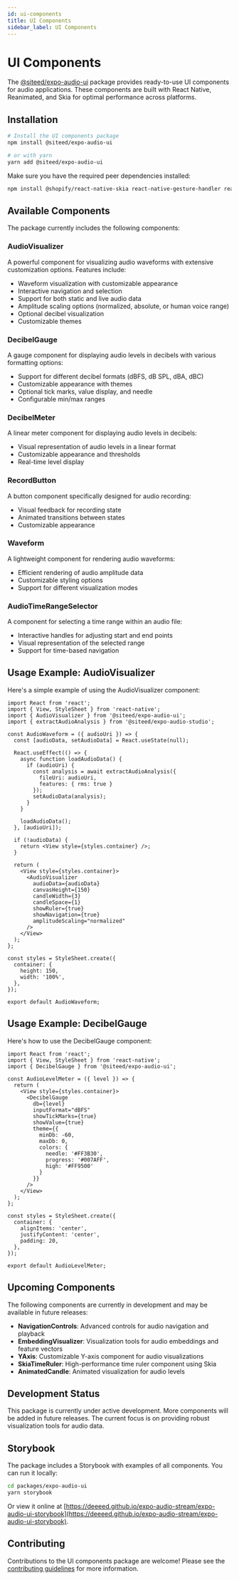 ```yaml
---
id: ui-components
title: UI Components
sidebar_label: UI Components
---
```


# UI Components

The [@siteed/expo-audio-ui](https://github.com/deeeed/expo-audio-stream/tree/main/packages/expo-audio-ui) package provides ready-to-use UI components for audio applications. These components are built with React Native, Reanimated, and Skia for optimal performance across platforms.

## Installation

```bash
# Install the UI components package
npm install @siteed/expo-audio-ui

# or with yarn
yarn add @siteed/expo-audio-ui
```

Make sure you have the required peer dependencies installed:

```bash
npm install @shopify/react-native-skia react-native-gesture-handler react-native-reanimated
```

## Available Components

The package currently includes the following components:

### AudioVisualizer

A powerful component for visualizing audio waveforms with extensive customization options. Features include:

- Waveform visualization with customizable appearance
- Interactive navigation and selection
- Support for both static and live audio data
- Amplitude scaling options (normalized, absolute, or human voice range)
- Optional decibel visualization
- Customizable themes

### DecibelGauge

A gauge component for displaying audio levels in decibels with various formatting options:

- Support for different decibel formats (dBFS, dB SPL, dBA, dBC)
- Customizable appearance with themes
- Optional tick marks, value display, and needle
- Configurable min/max ranges

### DecibelMeter

A linear meter component for displaying audio levels in decibels:

- Visual representation of audio levels in a linear format
- Customizable appearance and thresholds
- Real-time level display

### RecordButton

A button component specifically designed for audio recording:

- Visual feedback for recording state
- Animated transitions between states
- Customizable appearance

### Waveform

A lightweight component for rendering audio waveforms:

- Efficient rendering of audio amplitude data
- Customizable styling options
- Support for different visualization modes

### AudioTimeRangeSelector

A component for selecting a time range within an audio file:

- Interactive handles for adjusting start and end points
- Visual representation of the selected range
- Support for time-based navigation

## Usage Example: AudioVisualizer

Here's a simple example of using the AudioVisualizer component:

```tsx
import React from 'react';
import { View, StyleSheet } from 'react-native';
import { AudioVisualizer } from '@siteed/expo-audio-ui';
import { extractAudioAnalysis } from '@siteed/expo-audio-studio';

const AudioWaveform = ({ audioUri }) => {
  const [audioData, setAudioData] = React.useState(null);
  
  React.useEffect(() => {
    async function loadAudioData() {
      if (audioUri) {
        const analysis = await extractAudioAnalysis({
          fileUri: audioUri,
          features: { rms: true }
        });
        setAudioData(analysis);
      }
    }
    
    loadAudioData();
  }, [audioUri]);
  
  if (!audioData) {
    return <View style={styles.container} />;
  }
  
  return (
    <View style={styles.container}>
      <AudioVisualizer
        audioData={audioData}
        canvasHeight={150}
        candleWidth={3}
        candleSpace={1}
        showRuler={true}
        showNavigation={true}
        amplitudeScaling="normalized"
      />
    </View>
  );
};

const styles = StyleSheet.create({
  container: {
    height: 150,
    width: '100%',
  },
});

export default AudioWaveform;
```

## Usage Example: DecibelGauge

Here's how to use the DecibelGauge component:

```tsx
import React from 'react';
import { View, StyleSheet } from 'react-native';
import { DecibelGauge } from '@siteed/expo-audio-ui';

const AudioLevelMeter = ({ level }) => {
  return (
    <View style={styles.container}>
      <DecibelGauge
        db={level}
        inputFormat="dBFS"
        showTickMarks={true}
        showValue={true}
        theme={{
          minDb: -60,
          maxDb: 0,
          colors: {
            needle: '#FF3B30',
            progress: '#007AFF',
            high: '#FF9500'
          }
        }}
      />
    </View>
  );
};

const styles = StyleSheet.create({
  container: {
    alignItems: 'center',
    justifyContent: 'center',
    padding: 20,
  },
});

export default AudioLevelMeter;
```

## Upcoming Components

The following components are currently in development and may be available in future releases:

- **NavigationControls**: Advanced controls for audio navigation and playback
- **EmbeddingVisualizer**: Visualization tools for audio embeddings and feature vectors
- **YAxis**: Customizable Y-axis component for audio visualizations
- **SkiaTimeRuler**: High-performance time ruler component using Skia
- **AnimatedCandle**: Animated visualization for audio levels

## Development Status

This package is currently under active development. More components will be added in future releases. The current focus is on providing robust visualization tools for audio data.

## Storybook

The package includes a Storybook with examples of all components. You can run it locally:

```bash
cd packages/expo-audio-ui
yarn storybook
```

Or view it online at [https://deeeed.github.io/expo-audio-stream/expo-audio-ui-storybook](https://deeeed.github.io/expo-audio-stream/expo-audio-ui-storybook).

## Contributing

Contributions to the UI components package are welcome! Please see the [contributing guidelines](https://github.com/deeeed/expo-audio-stream/blob/main/CONTRIBUTING.md) for more information. 